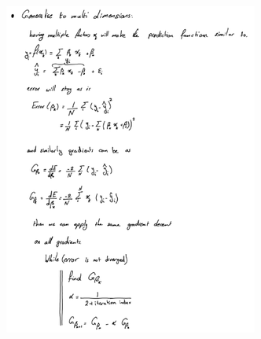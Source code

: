 ![first page](https://github.com/mhmoudr/ml-lessons/raw/master/l02-linear-regression-multi-dimension/01.png)